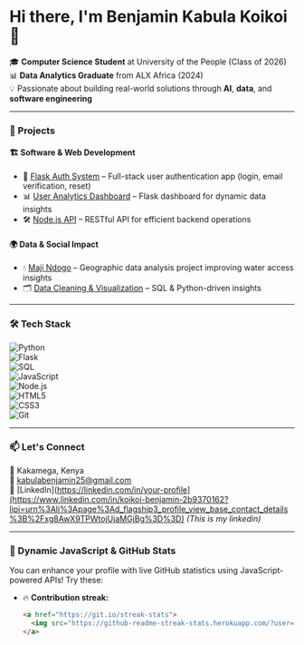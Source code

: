 # Hi there, I'm Benjamin Kabula Koikoi 👋  

🎓 **Computer Science Student** at University of the People (Class of 2026)  
📊 **Data Analytics Graduate** from ALX Africa (2024)  
💡 Passionate about building real-world solutions through **AI**, **data**, and **software engineering**  

---  

### 🚀 Projects  

#### 🏗️ **Software & Web Development**  
- 🔐 [Flask Auth System](https://github.com/kabulabenjamin/flask-auth-app) – Full-stack user authentication app (login, email verification, reset)  
- 📊 [User Analytics Dashboard](https://github.com/kabulabenjamin/user-insight-dashboard) – Flask dashboard for dynamic data insights  
- 🛠️ [Node.js API](https://github.com/kabulabenjamin/nodejs-api) – RESTful API for efficient backend operations  

#### 🌍 **Data & Social Impact**  
- 💧 [Maji Ndogo](https://github.com/kabulabenjamin/maji-ndogo) – Geographic data analysis project improving water access insights  
- 🗂️ [Data Cleaning & Visualization](https://github.com/kabulabenjamin/data-cleaning-dashboard) – SQL & Python-driven insights  

---

### 🛠 Tech Stack  

![Python](https://img.shields.io/badge/Python-blue?style=flat-square&logo=python)  
![Flask](https://img.shields.io/badge/Flask-black?style=flat-square&logo=flask)  
![SQL](https://img.shields.io/badge/SQL-blue?style=flat-square&logo=mysql)  
![JavaScript](https://img.shields.io/badge/JavaScript-yellow?style=flat-square&logo=javascript)  
![Node.js](https://img.shields.io/badge/Node.js-green?style=flat-square&logo=node.js)  
![HTML5](https://img.shields.io/badge/HTML-orange?style=flat-square&logo=html5)  
![CSS3](https://img.shields.io/badge/CSS-blue?style=flat-square&logo=css3)  
![Git](https://img.shields.io/badge/Git-orange?style=flat-square&logo=git)  

---

### 📫 Let's Connect  

📍 Kakamega, Kenya  
📧 [kabulabenjamin25@gmail.com](mailto:kabulabenjamin25@gmail.com)  
🔗 [LinkedIn](https://linkedin.com/in/your-profile](https://www.linkedin.com/in/koikoi-benjamin-2b9370162?lipi=urn%3Ali%3Apage%3Ad_flagship3_profile_view_base_contact_details%3B%2Fxg8AwX9TPWtojUjaMGjBg%3D%3D) *(This is my linkedin)*  

---

### 🔹 Dynamic JavaScript & GitHub Stats  
You can enhance your profile with live GitHub statistics using JavaScript-powered APIs! Try these:  
- 🔥 **Contribution streak:**  
  ```html
  <a href="https://git.io/streak-stats">
    <img src="https://github-readme-streak-stats.herokuapp.com/?user=kabulabenjamin" />
  </a>
